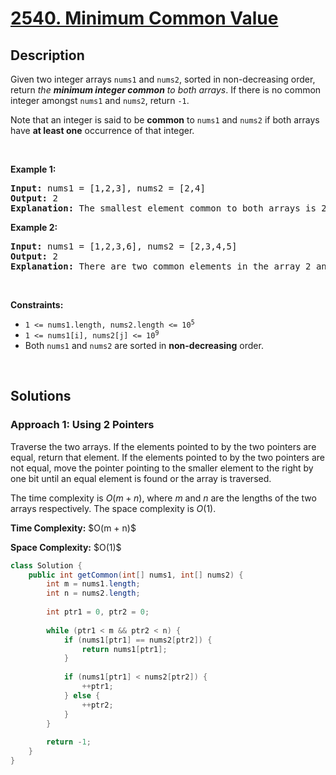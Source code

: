 # [2540. Minimum Common Value](https://leetcode.com/problems/minimum-common-value)

## Description

<p>Given two integer arrays <code>nums1</code> and <code>nums2</code>, sorted in non-decreasing order, return <em>the <strong>minimum integer common</strong> to both arrays</em>. If there is no common integer amongst <code>nums1</code> and <code>nums2</code>, return <code>-1</code>.</p>

<p>Note that an integer is said to be <strong>common</strong> to <code>nums1</code> and <code>nums2</code> if both arrays have <strong>at least one</strong> occurrence of that integer.</p>
<p>&nbsp;</p>

<p><strong class="example">Example 1:</strong></p>
<pre>
<strong>Input:</strong> nums1 = [1,2,3], nums2 = [2,4]
<strong>Output:</strong> 2
<strong>Explanation:</strong> The smallest element common to both arrays is 2, so we return 2.
</pre>

<p><strong class="example">Example 2:</strong></p>
<pre>
<strong>Input:</strong> nums1 = [1,2,3,6], nums2 = [2,3,4,5]
<strong>Output:</strong> 2
<strong>Explanation:</strong> There are two common elements in the array 2 and 3 out of which 2 is the smallest, so 2 is returned.
</pre>
<p>&nbsp;</p>

<p><strong>Constraints:</strong></p>
<ul>
    <li><code>1 &lt;= nums1.length, nums2.length &lt;= 10<sup>5</sup></code></li>
    <li><code>1 &lt;= nums1[i], nums2[j] &lt;= 10<sup>9</sup></code></li>
    <li>Both <code>nums1</code> and <code>nums2</code> are sorted in <strong>non-decreasing</strong> order.</li>
</ul>
<p>&nbsp;</p>

## Solutions

### **Approach 1: Using 2 Pointers**

Traverse the two arrays. If the elements pointed to by the two pointers are equal, return that element. If the elements pointed to by the two pointers are not equal, move the pointer pointing to the smaller element to the right by one bit until an equal element is found or the array is traversed.

The time complexity is $O(m + n)$, where $m$ and $n$ are the lengths of the two arrays respectively. The space complexity is $O(1)$.

<p><strong>Time Complexity:</strong> $O(m + n)$</p>
<p><strong>Space Complexity:</strong> $O(1)$</p>

```java
class Solution {
    public int getCommon(int[] nums1, int[] nums2) {
        int m = nums1.length;
        int n = nums2.length;
        
        int ptr1 = 0, ptr2 = 0;
        
        while (ptr1 < m && ptr2 < n) {
            if (nums1[ptr1] == nums2[ptr2]) {
                return nums1[ptr1];
            }
            
            if (nums1[ptr1] < nums2[ptr2]) {
                ++ptr1;
            } else {
                ++ptr2;
            }
        }
        
        return -1;
    }
}
```

<!-- tabs:end -->